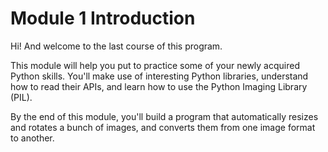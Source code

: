 # Module 1 Introduction

Hi! And welcome to the last course of this program.  

This module will help you put to practice some of your newly acquired Python skills. You'll make use of interesting Python libraries, understand how to read their APIs, and learn how to use the Python Imaging Library (PIL).

By the end of this module, you'll build a program that automatically resizes and rotates a bunch of images, and converts them from one image format to another.